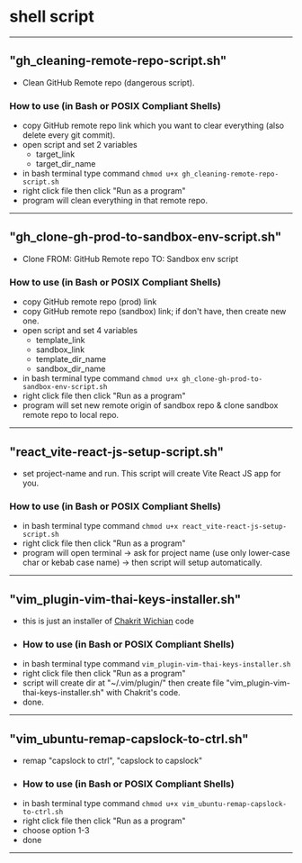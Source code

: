 # shell script
---

## "gh_cleaning-remote-repo-script.sh"
- Clean GitHub Remote repo (dangerous script).
### How to use (in Bash or POSIX Compliant Shells)
- copy GitHub remote repo link which you want to clear everything (also delete every git commit).
- open script and set 2 variables
  - target_link
  - target_dir_name
- in bash terminal type command `chmod u+x gh_cleaning-remote-repo-script.sh`
- right click file then click "Run as a program"
- program will clean everything in that remote repo.
---

## "gh_clone-gh-prod-to-sandbox-env-script.sh"
- Clone FROM: GitHub Remote repo TO: Sandbox env script
### How to use (in Bash or POSIX Compliant Shells)
- copy GitHub remote repo (prod) link
- copy GitHub remote repo (sandbox) link; if don't have, then create new one.
- open script and set 4 variables
  - template_link
  - sandbox_link
  - template_dir_name
  - sandbox_dir_name
- in bash terminal type command `chmod u+x gh_clone-gh-prod-to-sandbox-env-script.sh`
- right click file then click "Run as a program"
- program will set new remote origin of sandbox repo & clone sandbox remote repo to local repo.
---

## "react_vite-react-js-setup-script.sh"
- set project-name and run. This script will create Vite React JS app for you.
### How to use (in Bash or POSIX Compliant Shells)
- in bash terminal type command `chmod u+x react_vite-react-js-setup-script.sh`
- right click file then click "Run as a program"
- program will open terminal -> ask for project name (use only lower-case char or kebab case name) -> then script will setup automatically.
---

## "vim_plugin-vim-thai-keys-installer.sh"
- this is just an installer of [Chakrit Wichian](https://github.com/chakrit/vim-thai-keys/tree/master) code
- ### How to use (in Bash or POSIX Compliant Shells)
- in bash terminal type command `vim_plugin-vim-thai-keys-installer.sh`
- right click file then click "Run as a program"
- script will create dir at "~/.vim/plugin/" then create file "vim_plugin-vim-thai-keys-installer.sh" with Chakrit's code.
- done.
---

## "vim_ubuntu-remap-capslock-to-ctrl.sh"
- remap "capslock to ctrl", "capslock to capslock"
- ### How to use (in Bash or POSIX Compliant Shells)
- in bash terminal type command `chmod u+x vim_ubuntu-remap-capslock-to-ctrl.sh`
- right click file then click "Run as a program"
- choose option 1-3
- done
---
